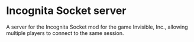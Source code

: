 # Incognita Socket server

A server for the Incognita Socket mod for the game Invisible, Inc., allowing multiple players to connect to the same session.
